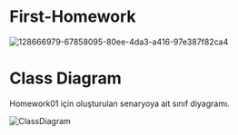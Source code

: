 # First-Homework
![128666979-67858095-80ee-4da3-a416-97e387f82ca4](https://user-images.githubusercontent.com/67712162/129161875-a871e1c9-561d-4f7d-866c-99bda0cb48f5.png)
# Class Diagram
Homework01 için oluşturulan senaryoya ait sınıf diyagramı.

![ClassDiagram](https://user-images.githubusercontent.com/67712162/129169238-04fcfcfa-af98-43e7-bd49-b2ca6931e14b.JPG)


